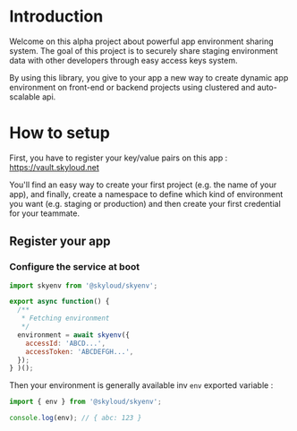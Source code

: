 # Introduction

Welcome on this alpha project about powerful app environment sharing system. The goal of this project is to securely share staging environment data with other developers through easy access keys system.

By using this library, you give to your app a new way to create dynamic app environment on front-end or backend projects using clustered and auto-scalable api.

# How to setup

First, you have to register your key/value pairs on this app : https://vault.skyloud.net

You'll find an easy way to create your first project (e.g. the name of your app), and finally, create a namespace to define which kind of environment you want (e.g. staging or production) and then create your first credential for your teammate.

## Register your app

### Configure the service at boot

```js
import skyenv from '@skyloud/skyenv';

export async function() {
  /**
   * Fetching environment
   */
  environment = await skyenv({
    accessId: 'ABCD...',
    accessToken: 'ABCDEFGH...',
  });
} )();
```

Then your environment is generally available inv `env` exported variable :

```js
import { env } from '@skyloud/skyenv';

console.log(env); // { abc: 123 }
```
